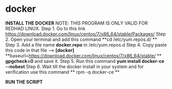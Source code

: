 # docker
**INSTALL THE DOCKER**
NOTE: THIS PROGRAM IS ONLY VALID FOR REDHAD LINUX.
Step 1. Go to this link https://download.docker.com/linux/centos/7/x86_64/stable/Packages/
Step 2. Open your terminal and add this command **cd /etc/yum.repos.d/ **
Step 3. Add a file name **docker.repo** in /etc/yum.repos.d
Step 4. Copy paste this code in that file -->
          **[docker]**
          **baseurl=https://download.docker.com/linux/centos/7/x86_64/stable/ **
          **gpgcheck=0**
          and save it.
Step 5. Run this command **yum install docker-ce --nobest**
Step 6. Wait till the docker install in your system and for verification use this command 
          ** rpm -q docker-ce **

**RUN THE SCRIPT**
  
